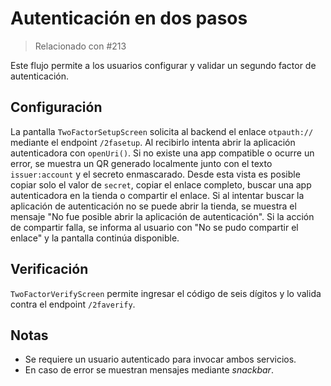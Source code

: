 # Autenticación en dos pasos
> Relacionado con #213

Este flujo permite a los usuarios configurar y validar un segundo factor de autenticación.

## Configuración
La pantalla `TwoFactorSetupScreen` solicita al backend el enlace `otpauth://` mediante el endpoint `/2fasetup`.
Al recibirlo intenta abrir la aplicación autenticadora con `openUri()`.
Si no existe una app compatible o ocurre un error, se muestra un QR generado localmente junto con el texto `issuer:account` y el secreto enmascarado.
Desde esta vista es posible copiar solo el valor de `secret`, copiar el enlace completo, buscar una app autenticadora en la tienda o compartir el enlace.
Si al intentar buscar la aplicación de autenticación no se puede abrir la tienda, se muestra el mensaje "No fue posible abrir la aplicación de autenticación".
Si la acción de compartir falla, se informa al usuario con "No se pudo compartir el enlace" y la pantalla continúa disponible.

## Verificación
`TwoFactorVerifyScreen` permite ingresar el código de seis dígitos y lo valida contra el endpoint `/2faverify`.

## Notas
- Se requiere un usuario autenticado para invocar ambos servicios.
- En caso de error se muestran mensajes mediante *snackbar*.
